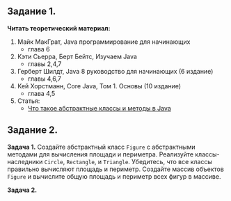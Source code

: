 ## Задание 1.

**Читать теоретический материал:**

1. Майк МакГрат, Java программирование для начинающих
   - глава 6
2. Кэти Сьерра, Берт Бейтс, Изучаем Java
   - главы 2,4,7
3. Герберт Шилдт, Java 8 руководство для начинающих (6 издание)
   - главы 4,6,7
4. Кей Хорстманн, Core Java, Том 1. Основы (10 издание)
   - глава 4,5
5. Статья:
   - [Что такое абстрактные классы и методы в Java](https://habr.com/ru/companies/piter/articles/738508/)


## Задание 2.

**Задача 1.**
Создайте абстрактный класс `Figure` с абстрактными методами для вычисления площади и периметра.
Реализуйте классы-наследники `Circle`, `Rectangle`, и `Triangle`.
Убедитесь, что все классы правильно вычисляют площадь и периметр.
Создайте массив объектов `Figure` и вычислите общую площадь и периметр всех фигур в массиве.

**Задача 2.**
